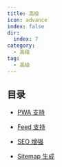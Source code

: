 ```yaml
---
title: 高级
icon: advance
index: false
dir:
  index: 7
category:
  - 高级
tag:
  - 高级
---
```


## 目录

- [PWA 支持](pwa.md)

- [Feed 支持](feed.md)

- [SEO 增强](seo.md)

- [Sitemap 生成](sitemap.md)
